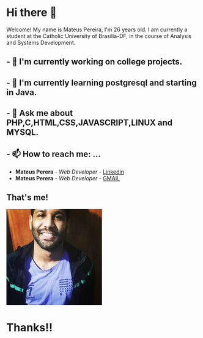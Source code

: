 # Hi there 👋

Welcome! 
My name is Mateus Pereira, I'm 26 years old. I am currently a student at the Catholic University of Brasília-DF, in the course of Analysis and Systems Development.

## - 🔭 I'm currently working on college projects.
## - 🌱 I'm currently learning postgresql and starting in Java.
## - 💬 Ask me about PHP,C,HTML,CSS,JAVASCRIPT,LINUX and MYSQL.
## - 📫 How to reach me: ...
* **Mateus Perera** - *Web Developer* - [Linkedin](https://www.linkedin.com/in/mateus-pereira-971946197/)
* **Mateus Perera** - *Web Developer* - [GMAIL](mateuusth14@gmail.com)
## That's me!
![use case](https://github.com/mateuspsm/mateuspsm/blob/master/mateus.jpg)

# Thanks!!